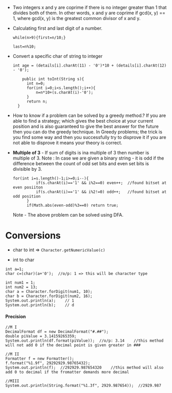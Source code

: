 * Two integers x and y are coprime if there is no integer greater than 1 that divides both of them. In other words, x and y are coprime if gcd(x, y) == 1, where gcd(x, y) is the greatest common divisor of x and y.


* Calculating first and last digit of a number.
  
  ```while(n>9){first=n/10;}```

  ```last=n%10;```

  

* Convert a specific char of string to integer
  
    ```int age = (details[i].charAt(11) - '0')*10 + (details[i].charAt(12) - '0');```
  ```
      public int toInt(String s){
        int n=0;
        for(int i=0;i<s.length();i++){
            n=n*10+(s.charAt(i)-'0');
        }
        return n;
    }
  ````


* How to know if a problem can be solved by a greedy method.?
If you are able to find a strategy; which gives the best choice at your current position and is also guaranteed to give the best answer for the future then you can do the greedy technique.
In Greedy problems; the trick is you find some way and then you successfully try to disprove it if you are not able to disprove it means your theory is correct.



* **Multiple of 3** - If sum of digits is ina multiple of 3 then number is multiple of 3.
  Note : In case we are given a binary string - it is odd if the difference between the count of odd set bits and even set bits is divisible by 3.
  ```
  for(int i=s.length()-1;i>=0;i--){
            if(s.charAt(i)=='1' && i%2==0) even++;  //found bitset at even posiiton
            if(s.charAt(i)=='1' && i%2!=0) odd++;   //found bitset at odd position
        }
        if(Math.abs(even-odd)%3==0) return true;
  ```
  Note - The above problem can be solved using DFA.



# Conversions
* char to int => ```Character.getNumericValue(c)```
    
* int to char
```
int a=1;    
char c=(char)(a+'0');  //o/p: 1 => this will be character type
```
```
int num1 = 1;
int num2 = 13;
char a = Character.forDigit(num1, 10);
char b = Character.forDigit(num2, 16);
System.out.println(a);    // 1
System.out.println(b);    // d
```

#### Precision
  ```
  //M I
  DecimalFormat df = new DecimalFormat("#.##");
  double piValue = 3.14159265359;
  System.out.println(df.format(piValue));  //o/p: 3.14    //this method will not add 0 if the decimal point is given greater in ###
  ```
  ```
  //M II
  Formatter f = new Formatter();
  f.format("%1.9f", 29292929.98765432);
  System.out.println(f);  //292929.987654320    //this method will also add 0 to decimal if the fromatter demands more decimal
  ```
  ```
  //MIII
  System.out.println(String.format("%1.3f", 2929.987654));  //2929.987
  ```
 
